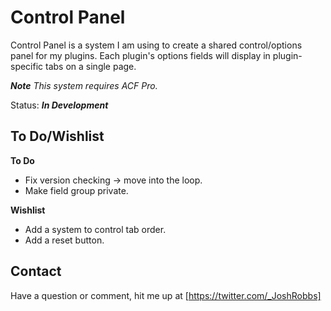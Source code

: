 # Control Panel
Control Panel is a system I am using to create a shared control/options panel for my plugins. Each plugin's options fields will display in plugin-specific tabs on a single page.

***Note** This system requires ACF Pro.*

Status: ***In Development***

## To Do/Wishlist
**To Do**
- Fix version checking -> move into the loop.
- Make field group private.

**Wishlist**
- Add a system to control tab order.
- Add a reset button.

## Contact

Have a question or comment, hit me up at [https://twitter.com/_JoshRobbs]
